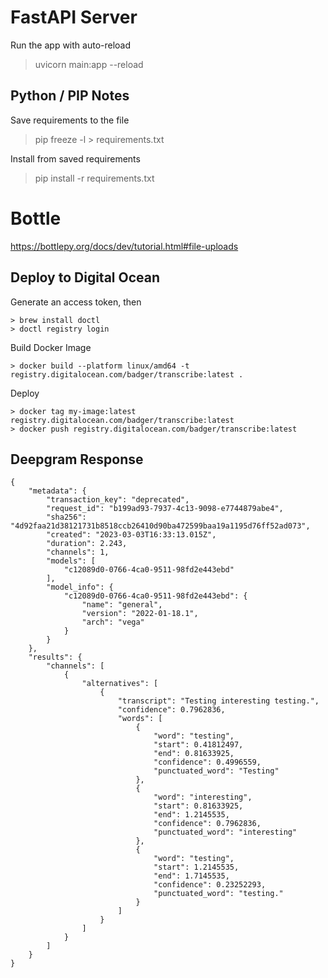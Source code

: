# FastAPI Server

Run the app with auto-reload

  > uvicorn main:app --reload



## Python / PIP Notes

Save requirements to the file

  > pip freeze -l > requirements.txt

Install from saved requirements

  > pip install -r requirements.txt




# Bottle

https://bottlepy.org/docs/dev/tutorial.html#file-uploads



## Deploy to Digital Ocean

Generate an access token, then

    > brew install doctl
    > doctl registry login

Build Docker Image

    > docker build --platform linux/amd64 -t registry.digitalocean.com/badger/transcribe:latest .

Deploy

    > docker tag my-image:latest registry.digitalocean.com/badger/transcribe:latest
    > docker push registry.digitalocean.com/badger/transcribe:latest


## Deepgram Response


```
{
    "metadata": {
        "transaction_key": "deprecated",
        "request_id": "b199ad93-7937-4c13-9098-e7744879abe4",
        "sha256": "4d92faa21d38121731b8518ccb26410d90ba472599baa19a1195d76ff52ad073",
        "created": "2023-03-03T16:33:13.015Z",
        "duration": 2.243,
        "channels": 1,
        "models": [
            "c12089d0-0766-4ca0-9511-98fd2e443ebd"
        ],
        "model_info": {
            "c12089d0-0766-4ca0-9511-98fd2e443ebd": {
                "name": "general",
                "version": "2022-01-18.1",
                "arch": "vega"
            }
        }
    },
    "results": {
        "channels": [
            {
                "alternatives": [
                    {
                        "transcript": "Testing interesting testing.",
                        "confidence": 0.7962836,
                        "words": [
                            {
                                "word": "testing",
                                "start": 0.41812497,
                                "end": 0.81633925,
                                "confidence": 0.4996559,
                                "punctuated_word": "Testing"
                            },
                            {
                                "word": "interesting",
                                "start": 0.81633925,
                                "end": 1.2145535,
                                "confidence": 0.7962836,
                                "punctuated_word": "interesting"
                            },
                            {
                                "word": "testing",
                                "start": 1.2145535,
                                "end": 1.7145535,
                                "confidence": 0.23252293,
                                "punctuated_word": "testing."
                            }
                        ]
                    }
                ]
            }
        ]
    }
}
```